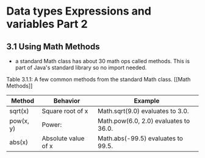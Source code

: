 # Data types Expressions and variables Part 2

## 3.1 Using Math Methods

- a standard Math class has about 30 math ops called methods. This is part of Java's standard library so no import needed.

Table 3.1.1: A few common methods from the standard Math class.
[[Math Methods]]


|Method|Behavior|Example|
|---|---|---|
|sqrt(x)|Square root of x|Math.sqrt(9.0) evaluates to 3.0.|
|pow(x, y)|Power:|Math.pow(6.0, 2.0) evaluates to 36.0.|
|abs(x)|Absolute value of x|Math.abs(-99.5) evaluates to 99.5.|
